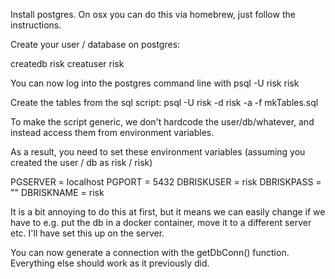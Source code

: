 Install postgres. On osx you can do this via homebrew, just follow the instructions.

Create your user / database on postgres:

createdb risk
creatuser risk

You can now log into the postgres command line with psql -U risk risk

Create the tables from the sql script: psql -U risk -d risk -a -f mkTables.sql

To make the script generic, we don't hardcode the user/db/whatever, and instead access them from environment variables.

As a result, you need to set these environment variables (assuming you created the user / db as risk / risk)

PGSERVER = localhost
PGPORT = 5432
DBRISKUSER = risk
DBRISKPASS = ""
DBRISKNAME = risk

It is a bit annoying to do this at first, but it means we can easily change if we have to e.g. put the db in a docker container, move it to a different server etc. I'll have set this up on the server.

You can now generate a connection with the getDbConn() function. Everything else should work as it previously did.
